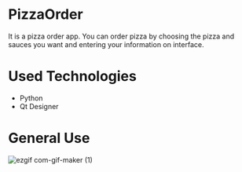 # PizzaOrder
It is a pizza order app. You can order pizza by choosing the pizza and sauces you want and entering your information on interface.

# Used Technologies
- Python
- Qt Designer

# General Use
![ezgif com-gif-maker (1)](https://user-images.githubusercontent.com/121195398/222466998-dc2bd2f6-74c9-4c75-a45a-d88e34d471ef.gif)

